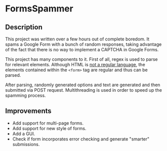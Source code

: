 # FormsSpammer

## Description
This project was written over a few hours out of complete boredom. It spams a Google Form with a bunch of random responses, taking advantage of the fact that there is no way to implement a CAPTCHA in Google Forms.

This project has many components to it. First of all, regex is used to parse for relevant elements. Although HTML is [not a regular language](https://stackoverflow.com/questions/1732348/regex-match-open-tags-except-xhtml-self-contained-tags), the elements contained within the `<form>` tag are regular and thus can be parsed.

After parsing, randomly generated options and text are generated and then submitted via POST request. Multithreading is used in order to speed up the spamming process.

## Improvements
* Add support for multi-page forms.
* Add support for new style of forms.
* Add a GUI.
* Check if form incorporates error checking and generate "smarter" submissions.
